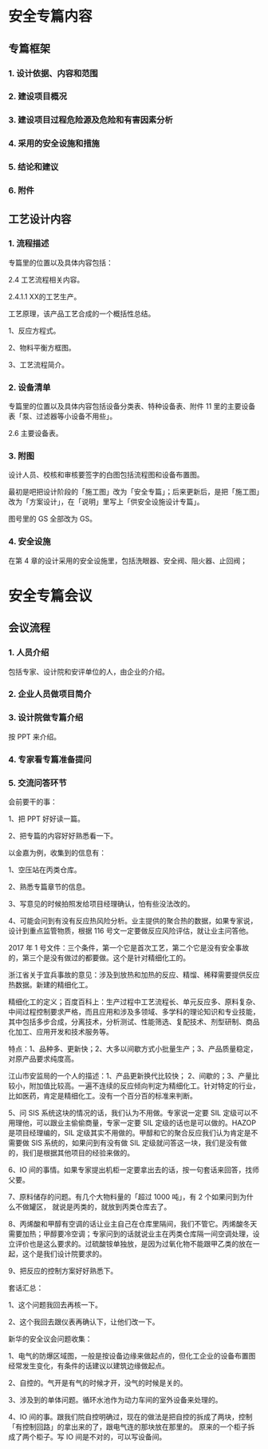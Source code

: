 # 安全专篇内容

## 专篇框架

### 1. 设计依据、内容和范围

### 2. 建设项目概况

### 3. 建设项目过程危险源及危险和有害因素分析

### 4. 采用的安全设施和措施

### 5. 结论和建议

### 6. 附件

## 工艺设计内容

### 1. 流程描述

专篇里的位置以及具体内容包括：

2.4 工艺流程相关内容。

2.4.1.1 XX的工艺生产。

工艺原理，该产品工艺合成的一个概括性总结。

1、反应方程式。

2、物料平衡方框图。

3、工艺流程简介。

### 2. 设备清单

专篇里的位置以及具体内容包括设备分类表、特种设备表、附件 11 里的主要设备表「泵、过滤器等小设备不用些」。

2.6 主要设备表。

### 3. 附图

设计人员、校核和审核要签字的白图包括流程图和设备布置图。

最初是吧把设计阶段的「施工图」改为「安全专篇」；后来更新后，是把「施工图」改为「方案设计」，在「说明」里写上「供安全设施设计专篇」。

图号里的 GS 全部改为 GS。

### 4. 安全设施

在第 4 章的设计采用的安全设施里，包括洗眼器、安全阀、阻火器、止回阀；


# 安全专篇会议

## 会议流程

### 1. 人员介绍
包括专家、设计院和安评单位的人，由企业的介绍。

### 2. 企业人员做项目简介

### 3. 设计院做专篇介绍
按 PPT 来介绍。

### 4. 专家看专篇准备提问

### 5. 交流问答环节

会前要干的事：

1、把 PPT 好好读一篇。

2、把专篇的内容好好熟悉看一下。

以金嘉为例，收集到的信息有：

1、空压站在丙类仓库。

2、熟悉专篇章节的信息。

3、写意见的时候拍照发给项目经理确认，怕有些没法改的。

4、可能会问到有没有反应热风险分析。业主提供的聚合热的数据，如果专家说，设计到重点监管物质，根据 116 号文一定要做反应风险评估，就让业主问答他。

2017 年 1 号文件：三个条件，第一个它是首次工艺，第二个它是没有安全事故的，第三个是没有做过的都要做。这个是针对精细化工的。

浙江省关于宜兵事故的意见：涉及到放热和加热的反应、精馏、稀释需要提供反应热数据。新建的精细化工。

精细化工的定义；百度百科上：生产过程中工艺流程长、单元反应多、原料复杂、中间过程控制要求严格，而且应用和涉及多领域、多学科的理论知识和专业技能，其中包括多步合成，分离技术，分析测试、性能筛选、复配技术、剂型研制、商品化加工、应用开发和技术服务等。

特点：1、品种多、更新快；2、大多以间歇方式小批量生产；3、产品质量稳定，对原产品要求纯度高。

江山市安监局的一个人的描述：1、产品更新换代比较快； 2、间歇的；3、产量比较小，附加值比较高。一遍不连续的反应倾向判定为精细化工。针对特定的行业，比如医药，肯定是精细化工。没有一个百分百的标准来判断。

5、问 SIS 系统这块的情况的话，我们认为不用做。专家说一定要 SIL 定级可以不用理他，可以跟业主偷偷商量，专家一定要 SIL 定级的话也是可以做的。HAZOP 是项目经理编的，SIL 定级其实不用做的。甲醇和它的聚合反应我们认为肯定是不需要做 SIS 系统的，如果问到有没有做 SIL 定级就问答这一块，我们是没有做的，我们是根据其他项目的经验来做的。

6、IO 间的事情。如果专家提出机柜一定要拿出去的话，按一句套话来回答，找师父要。

7、原料储存的问题。有几个大物料量的「超过 1000 吨」，有 2 个如果问到为什么不做罐区， 就说是丙类的，就放到丙类仓库去了。

8、丙烯酸和甲醇有空调的话让业主自己在仓库里隔间，我们不管它。丙烯酸冬天需要加热；甲醇要冷空调；专家问到的话就说业主在丙类仓库隔一间空调处理，设立评价也是这么要求的。过硫酸铵单独放，是因为过氧化物不能跟甲乙类的放在一起，这个是我们设计院要求的。

9、把反应的控制方案好好熟悉下。

套话汇总：

1、这个问题我回去再核一下。

2、这个我回去跟仪表再确认下，让他们改一下。


新华的安全议会问题收集：

1、电气的防爆区域图，一般是按设备边缘来做起点的，但化工企业的设备布置图经常发生变化，有条件的话建议以建筑边缘做起点。

2、自控的。气开是有气的时候才开，没气的时候是关的。

3、涉及到的单体问题。循环水池作为动力车间的室外设备来处理的。

4、IO 间的事。跟我们院自控明确过，现在的做法是把自控的拆成了两块，控制「有控制回路」的拿出来的了，跟电气连的那块放在那里的。 原来的一个柜子拆成了两个柜子。写 IO 间是不对的，可以写设备间。







